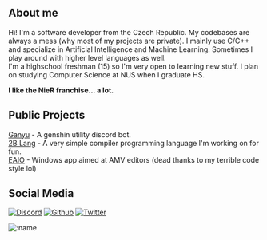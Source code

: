 ## About me

Hi! I'm a software developer from the Czech Republic. My codebases are always a mess (why most of my projects are private). I mainly use C/C++ and specialize in Artificial Intelligence and Machine Learning. Sometimes I play around with higher level languages as well.<br>
I'm a highschool freshman (15) so I'm very open to learning new stuff. I plan on studying Computer Science at NUS when I graduate HS.  

<b>I like the NieR franchise... a lot.</b>

## Public Projects
[Ganyu](https://github.com/AMEXif/ganyu-bot) - A genshin utility discord bot.<br>
[2B Lang](https://github.com/AMEXif/2b-lang) - A very simple compiler programming language I'm working on for fun.<br>
[EAIO](https://github.com/AMEXif/eaio) - Windows app aimed at AMV editors (dead thanks to my terrible code style lol)

## Social Media
[![Discord](https://img.shields.io/badge/discord-%237289DA.svg?&logo=discord&style=for-the-badge&logoColor=white)](https://discord.com/users/970732687763599400)
[![Github](https://img.shields.io/badge/github-%23333333.svg?&logo=github&style=for-the-badge&logoColor=white)](https://github.com/AMEXif)
[![Twitter](https://img.shields.io/badge/twitter-%231C9CEA.svg?&logo=twitter&style=for-the-badge&logoColor=white)](https://twitter.com/marceleenuh)

![:name](https://count.getloli.com/get/@AMEXif?theme=asoul)
